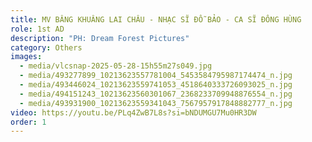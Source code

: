 ```yaml
---
title: MV BÂNG KHUÂNG LAI CHÂU - NHẠC SĨ ĐỖ BẢO - CA SĨ ĐÔNG HÙNG
role: 1st AD
description: "PH: Dream Forest Pictures"
category: Others
images:
  - media/vlcsnap-2025-05-28-15h55m27s049.jpg
  - media/493277899_10213623557781004_5453584795987174474_n.jpg
  - media/493446024_10213623559741053_4518640333726093025_n.jpg
  - media/494151243_10213623560301067_2368233709948876554_n.jpg
  - media/493931900_10213623559341043_7567957917848882777_n.jpg
video: https://youtu.be/PLq4ZwB7L8s?si=bNDUMGU7Mu0HR3DW
order: 1
---
```

